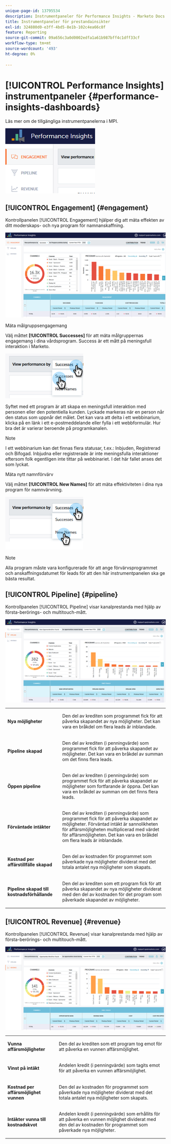 ```yaml
---
unique-page-id: 13795534
description: Instrumentpaneler för Performance Insights - Marketo Docs - produktdokumentation
title: Instrumentpaneler för prestandainsikter
exl-id: 324880d0-e3ff-4bd5-8e1b-102c4ea66c8f
feature: Reporting
source-git-commit: 09a656c3a0d0002edfa1a61b987bff4c1dff33cf
workflow-type: tm+mt
source-wordcount: '493'
ht-degree: 0%

---
```


# [!UICONTROL Performance Insights] instrumentpaneler {#performance-insights-dashboards}

Läs mer om de tillgängliga instrumentpanelerna i MPI.

![](assets/1-4.png)

## [!UICONTROL Engagement] {#engagement}

Kontrollpanelen [!UICONTROL Engagement] hjälper dig att mäta effekten av ditt moderskaps- och nya program för namnanskaffning.

![](assets/two-3.png)

Mäta målgruppsengagemang

Välj måttet **[!UICONTROL Successes]** för att mäta målgruppernas engagemang i dina vårdsprogram. Success är ett mått på meningsfull interaktion i Marketo.

![](assets/3-4.png)

Syftet med ett program är att skapa en meningsfull interaktion med personen eller den potentiella kunden. Lyckade markeras när en person når den status som uppnår det målet. Det kan vara att delta i ett webbinarium, klicka på en länk i ett e-postmeddelande eller fylla i ett webbformulär. Hur bra det är varierar beroende på programkanalen.

>[!NOTE]
>
>I ett webbinarium kan det finnas flera statusar, t.ex.: Inbjuden, Registrerad och Bifogad. Inbjudna eller registrerade är inte meningsfulla interaktioner eftersom folk egentligen inte tittar på webbinariet. I det här fallet anses det som lyckat.

Mäta nytt namnförvärv

Välj måttet **[!UICONTROL New Names]** för att mäta effektiviteten i dina nya program för namnvärvning.

![](assets/4-3.png)

>[!NOTE]
>
>Alla program måste vara konfigurerade för att ange förvärvsprogrammet och anskaffningsdatumet för leads för att den här instrumentpanelen ska ge bästa resultat.

## [!UICONTROL Pipeline] {#pipeline}

Kontrollpanelen [!UICONTROL Pipeline] visar kanalprestanda med hjälp av första-berörings- och multitouch-mått.

![](assets/five-1.png)

<table>
 <tbody>
  <tr>
   <td><p><strong><span class="uicontrol">Nya möjligheter</span></strong></p></td>
   <td><p>Den del av krediten som programmet fick för att påverka skapandet av nya möjligheter. Det kan vara en bråkdel om flera leads är inblandade.</p></td>
  </tr>
  <tr>
   <td><p><strong><span class="uicontrol">Pipeline skapad</span></strong></p></td>
   <td><p>Den del av krediten (i penningvärde) som programmet fick för att påverka skapandet av möjligheter. Det kan vara en bråkdel av summan om det finns flera leads.</p></td>
  </tr>
  <tr>
   <td><p><strong><span class="uicontrol">Öppen pipeline</span></strong></p></td>
   <td><p>Den del av krediten (i penningvärde) som programmet fick för att påverka skapandet av möjligheter som fortfarande är öppna. Det kan vara en bråkdel av summan om det finns flera leads.</p></td>
  </tr>
  <tr>
   <td><p><strong><span class="uicontrol">Förväntade intäkter</span></strong></p></td>
   <td><p>Den del av krediten (i penningvärde) som programmet fick för att påverka skapandet av möjligheter. Förväntad intäkt är sannolikheten för affärsmöjligheten multiplicerad med värdet för affärsmöjligheten. Det kan vara en bråkdel om flera leads är inblandade.</p></td>
  </tr>
  <tr>
   <td><p><strong><span class="uicontrol">Kostnad per affärstillfälle skapad</span></strong></p></td>
   <td><p>Den del av kostnaden för programmet som påverkade nya möjligheter dividerat med det totala antalet nya möjligheter som skapats.</p></td>
  </tr>
  <tr>
   <td><p><strong><span class="uicontrol">Pipeline skapad till kostnadsförhållande</span></strong></p></td>
   <td><p>Den del av krediten som ett program fick för att påverka skapandet av nya möjligheter dividerat med den del av kostnaden för det program som påverkade skapandet av möjligheter.</p></td>
  </tr>
 </tbody>
</table>

## [!UICONTROL Revenue] {#revenue}

Kontrollpanelen [!UICONTROL Revenue] visar kanalprestanda med hjälp av första-berörings- och multitouch-mått.

![](assets/six-1.png)

<table>
 <tbody>
  <tr>
   <td><p><strong><span class="uicontrol">Vunna affärsmöjligheter</span></strong></p></td>
   <td><p>Den del av krediten som ett program tog emot för att påverka en vunnen affärsmöjlighet.</p></td>
  </tr>
  <tr>
   <td><p><strong><span class="uicontrol">Vinst på intäkt</span></strong></p></td>
   <td><p>Andelen kredit (i penningvärde) som tagits emot för att påverka en vunnen affärsmöjlighet.</p></td>
  </tr>
  <tr>
   <td><p><strong><span class="uicontrol">Kostnad per affärsmöjlighet vunnen</span></strong></p></td>
   <td><p>Den del av kostnaden för programmet som påverkade nya möjligheter dividerat med det totala antalet nya möjligheter som skapats.</p></td>
  </tr>
  <tr>
   <td><p><strong><span class="uicontrol">Intäkter vunna till kostnadskvot</span></strong></p></td>
   <td><p>Andelen kredit (i penningvärde) som erhållits för att påverka en vunnen möjlighet dividerat med den del av kostnaden för programmet som påverkade nya möjligheter.</p></td>
  </tr>
 </tbody>
</table>

